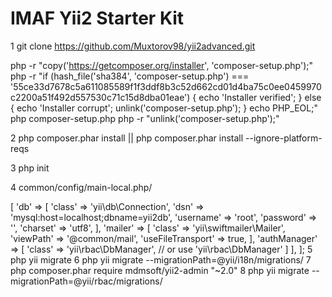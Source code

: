 # IMAF Yii2 Starter Kit

1 git clone https://github.com/Muxtorov98/yii2advanced.git


php -r "copy('https://getcomposer.org/installer', 'composer-setup.php');"
php -r "if (hash_file('sha384', 'composer-setup.php') === '55ce33d7678c5a611085589f1f3ddf8b3c52d662cd01d4ba75c0ee0459970c2200a51f492d557530c71c15d8dba01eae') { echo 'Installer verified'; } else { echo 'Installer corrupt'; unlink('composer-setup.php'); } echo PHP_EOL;"
php composer-setup.php
php -r "unlink('composer-setup.php');"



2 php composer.phar install || php composer.phar install --ignore-platform-reqs

3 php init 

4 common/config/main-local.php/ 

<?php

return [
    'components' => [
        'db' => [
            'class' => 'yii\db\Connection',
            'dsn' => 'mysql:host=localhost;dbname=yii2db',
            'username' => 'root',
            'password' => '',
            'charset' => 'utf8',
        ],
        'mailer' => [
            'class' => 'yii\swiftmailer\Mailer',
            'viewPath' => '@common/mail',
            'useFileTransport' => true,
        ],
        'authManager' => [
            'class' => 'yii\rbac\DbManager', // or use 'yii\rbac\DbManager'
        ]
    ],
];

5 php yii migrate

6 php yii migrate --migrationPath=@yii/i18n/migrations/

7 php composer.phar require mdmsoft/yii2-admin "~2.0"

8 php yii migrate --migrationPath=@yii/rbac/migrations/
